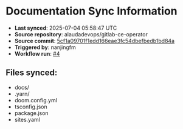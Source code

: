 # Documentation Sync Information

- **Last synced**: 2025-07-04 05:58:47 UTC
- **Source repository**: alaudadevops/gitlab-ce-operator
- **Source commit**: [5cf1a09701f1edd166eae3fc54dbefbedb1bd84a](https://github.com/alaudadevops/gitlab-ce-operator/commit/5cf1a09701f1edd166eae3fc54dbefbedb1bd84a)
- **Triggered by**: nanjingfm
- **Workflow run**: [#4](https://github.com/alaudadevops/gitlab-ce-operator/actions/runs/16066917069)

## Files synced:
- docs/
- .yarn/
- doom.config.yml
- tsconfig.json
- package.json
- sites.yaml
